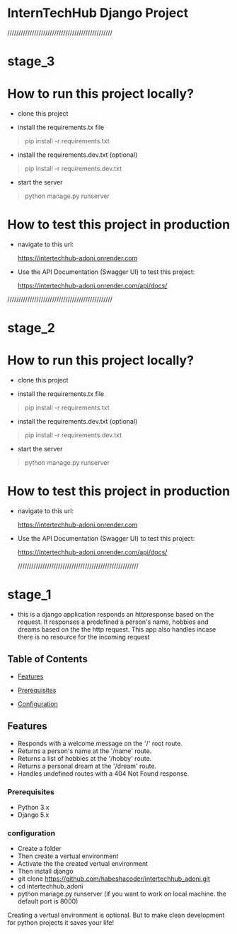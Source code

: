 # InternTechHub Django Project
///////////////////////////////////////////////

# stage_3

# How to run this project locally?

- clone this project

- install the requirements.tx file

> pip install -r requirements.txt

- install the requirements.dev.txt (optional)

> pip install -r requirements.dev.txt

- start the server

> python manage.py runserver

# How to test this project in production

- navigate to this url:

  https://intertechhub-adoni.onrender.com

- Use the API Documentation (Swagger UI) to test this project:

  https://intertechhub-adoni.onrender.com/api/docs/

///////////////////////////////////////////////

# stage_2

# How to run this project locally?

- clone this project

- install the requirements.tx file

> pip install -r requirements.txt

- install the requirements.dev.txt (optional)

> pip install -r requirements.dev.txt

- start the server

> python manage.py runserver

# How to test this project in production

- navigate to this url:

  https://intertechhub-adoni.onrender.com

- Use the API Documentation (Swagger UI) to test this project:

  https://intertechhub-adoni.onrender.com/api/docs/

  //////////////////////////////////////////////////////

# stage_1

- this is a django application responds an httpresponse based on the request. It responses a predefined a person's name, hobbies and dreams based on the the http request. This app also handles incase there is no resource for the incoming request

## Table of Contents

- [Features](#features)

- [Prerequisites](#prerequisites)

- [Configuration](#configuration)

## Features

- Responds with a welcome message on the '/' root route.
- Returns a person's name at the '/name' route.
- Returns a list of hobbies at the '/hobby' route.
- Returns a personal dream at the '/dream' route.
- Handles undefined routes with a 404 Not Found response.

### Prerequisites

- Python 3.x
- Django 5.x

### configuration

- Create a folder
- Then create a vertual environment
- Activate the the created vertual environment
- Then install django
- git clone https://github.com/habeshacoder/intertechhub_adoni.git
- cd intertechhub_adoni
- python manage.py runserver (if you want to work on local machine. the default port is 8000)

Creating a vertual environment is optional. But to make clean development for python projects it saves your life!
